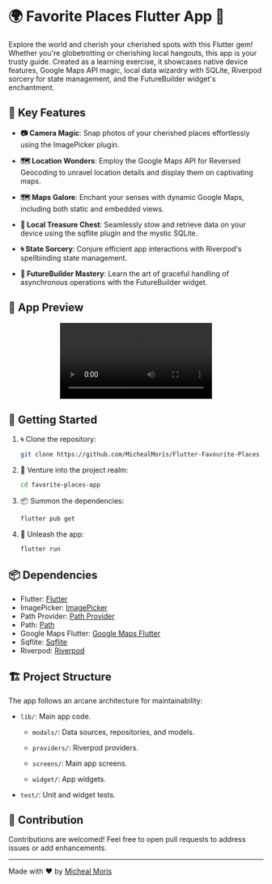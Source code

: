 # 🌍 Favorite Places Flutter App 📸

Explore the world and cherish your cherished spots with this Flutter gem! Whether you're globetrotting or cherishing local hangouts, this app is your trusty guide. Created as a learning exercise, it showcases native device features, Google Maps API magic, local data wizardry with SQLite, Riverpod sorcery for state management, and the FutureBuilder widget's enchantment.

## 🚀 Key Features

- **📷 Camera Magic**: Snap photos of your cherished places effortlessly using the ImagePicker plugin.
  
- **🗺️ Location Wonders**: Employ the Google Maps API for Reversed Geocoding to unravel location details and display them on captivating maps.
  
- **🗺️ Maps Galore**: Enchant your senses with dynamic Google Maps, including both static and embedded views.
  
- **💾 Local Treasure Chest**: Seamlessly stow and retrieve data on your device using the sqflite plugin and the mystic SQLite.
  
- **🌀 State Sorcery**: Conjure efficient app interactions with Riverpod's spellbinding state management.
  
- **🔮 FutureBuilder Mastery**: Learn the art of graceful handling of asynchronous operations with the FutureBuilder widget.

## 📸 App Preview

<div align="center">
  <video src="https://github.com/MichealMoris/Flutter-Favourite-Places/assets/138615256/788e1080-8a10-4928-92a6-a0482cc413ae"/>
</div>

## 🏁 Getting Started

1. 🌀 Clone the repository:

   ```bash
   git clone https://github.com/MichealMoris/Flutter-Favourite-Places

2. 🚀 Venture into the project realm:

   ```bash
   cd favorite-places-app

3. 📦 Summon the dependencies:

   ```bash
   flutter pub get

4. 🚀 Unleash the app:

   ```bash
   flutter run

## 📦 Dependencies

- Flutter: [Flutter](https://flutter.dev)
- ImagePicker: [ImagePicker](https://pub.dev/packages/image_picker)
- Path Provider: [Path Provider](https://pub.dev/packages/path_provider)
- Path: [Path](https://pub.dev/packages/path)
- Google Maps Flutter: [Google Maps Flutter](https://pub.dev/packages/google_maps_flutter)
- Sqflite: [Sqflite](https://pub.dev/packages/sqflite)
- Riverpod: [Riverpod](https://riverpod.dev)

## 🏗️ Project Structure
The app follows an arcane architecture for maintainability:

- `lib/`: Main app code.
  
  - `modals/`: Data sources, repositories, and models.
    
  - `providers/`: Riverpod providers.
    
  - `screens/`: Main app screens.
    
  - `widget/`: App widgets.
    
- `test/`: Unit and widget tests.

## 🤝 Contribution
Contributions are welcomed! Feel free to open pull requests to address issues or add enhancements.

---

Made with ❤️ by [Micheal Moris](https://github.com/MichealMoris)
